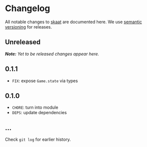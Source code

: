 # Changelog

All notable changes to [skaat](https://github.com/nikku/skaat) are documented here. We use [semantic versioning](http://semver.org/) for releases.

## Unreleased

___Note:__ Yet to be released changes appear here._

## 0.1.1

* `FIX`: expose `Game.state` via types

## 0.1.0

* `CHORE`: turn into module
* `DEPS`: update dependencies

## ...

Check `git log` for earlier history.
